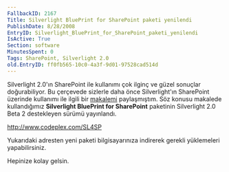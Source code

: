```yaml
---
FallbackID: 2167
Title: Silverlight BluePrint for SharePoint paketi yenilendi
PublishDate: 8/28/2008
EntryID: Silverlight_BluePrint_for_SharePoint_paketi_yenilendi
IsActive: True
Section: software
MinutesSpent: 0
Tags: SharePoint, Silverlight 2.0
old.EntryID: ff0fb565-10c0-4a3f-9d01-97528cad514d
---
```

Silverlight 2.0'ın SharePoint ile kullanımı çok ilginç ve güzel sonuçlar
doğurabiliyor. Bu çerçevede sizlerle daha önce Silverlight'ın SharePoint
üzerinde kullanımı ile ilgili bir
[makalemi](http://daron.yondem.com/tr/post/690517ba-c893-49f8-a744-07894794ca6f)
paylaşmıştım. Söz konusu makalede kullandığımız **Silverlight BluePrint
for SharePoint** paketinin Silverlight 2.0 Beta 2 destekleyen sürümü
yayınlandı.

<http://www.codeplex.com/SL4SP>

Yukarıdaki adresten yeni paketi bilgisayarınıza indirerek gerekli
yüklemeleri yapabilirsiniz.

Hepinize kolay gelsin.


